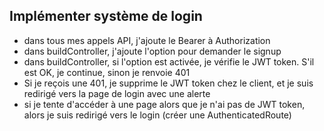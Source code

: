 ## Implémenter système de login

<!-- -   créer page /sign-up -->
<!-- -   page sign-up contient e-mail et mot de passe -->
<!-- -   page sign-in contient bouton "Créer un compte" -->
<!-- -   créer une entité users : email, hashedPassword, unicité sur email -->

<!-- -   créer une route server POST /users qui créé un user avec username, et qui hash le password -->
<!-- -   quand je clique sur le bouton, je créé un user avec le bon username et password -->

<!-- -   créer page /sign-in -->
<!-- -   page sign-in contient email et mot de passe -->
<!-- -   page sign in contient bouton se connecter -->

<!-- -   créer une route server GET /login qui trouve l'utilisateur, et vérifie si son mot de passe correspond. Si oui, renvoie un JWT token -->
<!-- -   quand je clique sur le bouton sign-in, j'envoie le mdp et email et je reçois un jwt -->

<!-- -   quand je reçois le JWT, je le stocke dans le localstorage -->

-   dans tous mes appels API, j'ajoute le Bearer à Authorization
-   dans buildController, j'ajoute l'option pour demander le signup
-   dans buildController, si l'option est activée, je vérifie le JWT token. S'il est OK, je continue, sinon je renvoie 401
-   Si je reçois une 401, je supprime le JWT token chez le client, et je suis redirigé vers la page de login avec une alerte
-   si je tente d'accéder à une page alors que je n'ai pas de JWT token, alors je suis redirigé vers le login (créer une AuthenticatedRoute)
